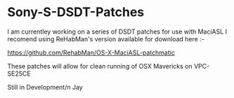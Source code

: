 Sony-S-DSDT-Patches
===================

I am currentley working on a series of DSDT patches for use with MaciASL
I recomend using ReHabMan's version available for download here :-

https://github.com/RehabMan/OS-X-MaciASL-patchmatic

These patches will allow for clean running of OSX Mavericks on VPC-SE25CE

Still in Development/n
Jay
